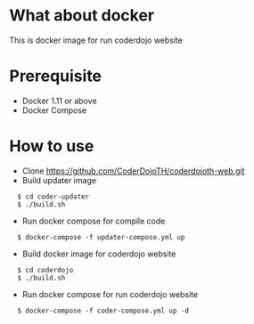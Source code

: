 # What about docker
 This is docker image for run coderdojo website

# Prerequisite
- Docker 1.11 or above
- Docker Compose

# How to use
  - Clone https://github.com/CoderDojoTH/coderdojoth-web.git
  - Build updater image
```
  $ cd coder-updater
  $ ./build.sh
```
  - Run docker compose for compile code
```
  $ docker-compose -f updater-compose.yml up
```
  - Build docker image for coderdojo website
```
  $ cd coderdojo
  $ ./build.sh
```
  - Run docker compose for run coderdojo website
```
  $ docker-compose -f coder-compose.yml up -d
```

